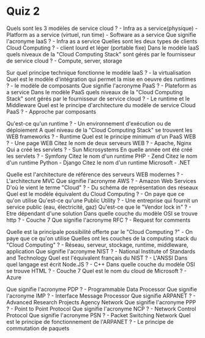 # Quiz 2

Quels sont les 3 modèles de service cloud ?
    - Infra as a service(physique)
    - Platform as a service (virtuel, run time)
    - Software as a service
Que signifie l'acronyme IaaS ?
    - Infra as a service
Quelles sont les deux types de clients Cloud Computing ?
    - client lourd et léger (portable fixe)
Dans le modèle IaaS quels niveaux de la "Cloud Computing Stack" sont gérés par le fournisseur de service cloud ?
    - Compute, server, storage

Sur quel principe technique fonctionne le modèle IaaS ?
    - la virtualisation
Quel est le modèle d'intégration qui permet la mise en oeuvre des runtimes ?
    - le modèle de composants
Que signifie l'acronyme PaaS ?
    - Plateform as a service
Dans le modèle PaaS quels niveaux de la "Cloud Computing Stack" sont gérés par le fournisseur de service cloud ?
    - Le runtime et le Middleware
Quel est le principe d'architecture du modèle de service Cloud PaaS ?
    - Approche par composants

Qu'est-ce qu'un runtime ?
    - Un environnement d'exécution ou de déploiement
A quel niveau de la "Cloud Computing Stack" se trouvent les WEB frameworks ?
    - Runtime
Quel est le principe minimum d'un PaaS WEB ?
    - Une page WEB
Citez le nom de deux serveurs WEB ?
    - Apache, Nginx
Qui a créé les servlets ?
    - Sun Microsystems
En quelle année ont été créé les servlets ?
    - Symfony
Citez le nom d'un runtime PHP
    - Zend
Citez le nom d'un runtime Python
    - Django
Citez le nom d'un runtime Microsoft
    - .NET

Quelle est l'architecture de référence des serveurs WEB modernes ?
    - L'architecture MVC
Que signifie l'acronyme AWS ?
    - Amazon Web Services
D'où le vient le terme "Cloud" ?
    - Du schéma de représentation des réseaux
Quel est le modèle équivalent du Cloud Computing ?
    - On paye que ce qu'on utilise
Qu'est-ce qu'une Public Utility ?
    - Une entreprise qui fournit un service public (eau, électricité, gaz)
Qu'est-ce que le "Vendor lock in" ?
    - Etre dépendant d'une solution
Dans quelle couche du modèle OSI se trouve http ?
    - Couche 7
Que signifie l'acronyme RFC ?
    - Request for comments

Quelle est la principale possibilité offerte par le "Cloud Computing ?"
    - On paye que ce qu'on utilise
Quelles ont les couches de la computing stack du "Cloud Computing" ?
    - Réseau, serveur, stockage, runtime, middleware, application
Que signifie l'acronyme NIST ?
    - National Institute of Standards and Technology
Quel est l'équivalent français du NIST ?
    - L'ANSSI
Dans quel langage est écrit Node.JS ?
    - C++
Dans quelle couche du modèle OSI se trouve HTML ?
    - Couche 7
Quel est le nom du cloud de Microsoft ?
    - Azure

Que signifie l'acronyme PDP ?
    - Programmable Data Processor
Que signifie l'acronyme IMP ?
    - Interface Message Processor
Que signifie ARPANET ?
    - Advanced Research Projects Agency Network
Que signifie l'acronyme PPP ?
    - Point to Point Protocol
Que signifie l'acronyme NCP ?
    - Network Control Protocol
Que signifie l'acronyme PSN ?
    - Packet Switching Network
Quel est le principe de fonctionnement de l'ARPANET ?
    - Le principe de commutation de paquets
